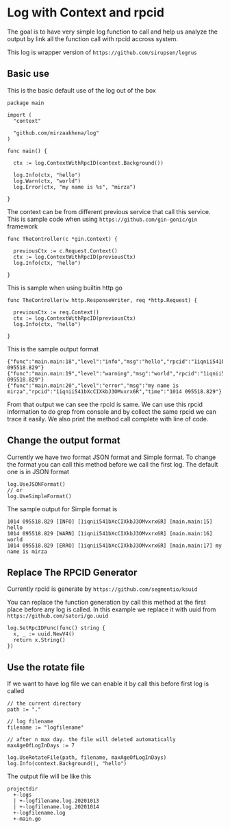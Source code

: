 # Log with Context and rpcid

The goal is to have very simple log function to call and help us analyze the output by link all the function call with rpcid accross system.

This log is wrapper version of `https://github.com/sirupsen/logrus`

## Basic use
This is the basic default use of the log out of the box
```
package main

import (
  "context"

  "github.com/mirzaakhena/log"
)

func main() {

  ctx := log.ContextWithRpcID(context.Background())

  log.Info(ctx, "hello")
  log.Warn(ctx, "world")
  log.Error(ctx, "my name is %s", "mirza")

}
```

The context can be from different previous service that call this service. This is sample code when using `https://github.com/gin-gonic/gin` framework

```
func TheController(c *gin.Context) {

  previousCtx := c.Request.Context()
  ctx := log.ContextWithRpcID(previousCtx)
  log.Info(ctx, "hello")

}
```

This is sample when using builtin http go
```
func TheController(w http.ResponseWriter, req *http.Request) {

  previousCtx := req.Context()
  ctx := log.ContextWithRpcID(previousCtx)
  log.Info(ctx, "hello")

}
```

This is the sample output format
```
{"func":"main.main:18","level":"info","msg":"hello","rpcid":"1iqnii541bXcCIXkbJ3OMvxrx6R","time":"1014 095518.829"}
{"func":"main.main:19","level":"warning","msg":"world","rpcid":"1iqnii541bXcCIXkbJ3OMvxrx6R","time":"1014 095518.829"}
{"func":"main.main:20","level":"error","msg":"my name is mirza","rpcid":"1iqnii541bXcCIXkbJ3OMvxrx6R","time":"1014 095518.829"}
```
From that output we can see the rpcid is same. We can use this rpcid information to do grep from console and by collect the same rpcid we can trace it easily. We also print the method call complete with line of code.

## Change the output format
Currently we have two format JSON format and Simple format. To change the format you can call this method before we call the first log. The default one is in JSON format
```
log.UseJSONFormat()
// or
log.UseSimpleFormat()
```

The sample output for Simple format is
```
1014 095518.829 [INFO] [1iqnii541bXcCIXkbJ3OMvxrx6R] [main.main:15] hello
1014 095518.829 [WARN] [1iqnii541bXcCIXkbJ3OMvxrx6R] [main.main:16] world
1014 095518.829 [ERRO] [1iqnii541bXcCIXkbJ3OMvxrx6R] [main.main:17] my name is mirza
```



## Replace The RPCID Generator
Currently rpcid is generate by `https://github.com/segmentio/ksuid`

You can replace the function generation by call this method at the first place before any log is called. In this example we replace it with uuid from  `https://github.com/satori/go.uuid`

```
log.SetRpcIDFunc(func() string {
  x, _ := uuid.NewV4()
  return x.String()
})
```

## Use the rotate file 
If we want to have log file we can enable it by call this before first log is called
```
// the current directory
path := "." 

// log filename
filename := "logfilename"

// after n max day. the file will deleted automatically
maxAgeOfLogInDays := 7 

log.UseRotateFile(path, filename, maxAgeOfLogInDays)
log.Info(context.Background(), "hello")

```
The output file will be like this
```
projectdir
  +-logs
  | +-logfilename.log.20201013
  | +-logfilename.log.20201014
  +-logfilename.log
  +-main.go
```





